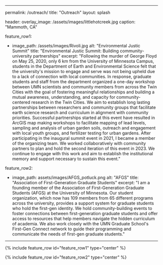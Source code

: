 



---
permalink: /outreach/
title: "Outreach"
layout: splash

header:
  overlay_image: /assets/images/littlehotcreek.jpg
  caption: "Mammoth, CA"


feature_row1:
  - image_path: /assets/images/Rivoli.jpg
    alt: "Environmental Justic Summit"
    title: "Environmental Justic Summit: Building community-university partnerships"
    excerpt: "Following the murder of George Floyd on May 25, 2020, only 6 km from the University of Minnesota Campus, students in the Department of Earth and Environmental Science felt that the university's mission to engage and serve was not being upheld due to a lack of connection with local communities. In response, graduate students and staff from the department organized a one-day workshop between UMN scientists and community members from across the Twin Cities with the goal of fostering meaningful relationships and building a mutual awareness, understanding, and capacity for community-centered research in the Twin Cities. We aim to establish long lasting partnerships between researchers and community groups that facilitate earth science research and curriculum in alignment with community priorities. Successful partnerships started at this event have resulted in ArcGIS map making workshops to facilitate mapping of lead levels, sampling and analysis of urban garden soils, outreach and engagement with local youth groups, and fertilizer testing for urban gardens. After participating in the inaugural summit event in 2021, I became a member of the organizing team. We worked collaboratively with community partners to plan and hold the second iteration of this event in 2023. We continue to engage with this work and aim to establish the institutional memory and support necessary to sustain this event."

feature_row2:   
  - image_path: assets/images/AFGS_potluck.png
    alt: "AFGS"
    title: "Association of First-Generation Graduate Students"
    excerpt: "I am a founding member of the Association of First-Generation Graduate Students (AFGS) at the University of Minnesota. Our student organization, which now has 109 members from 65 different programs across the university, provides a support system for graduate students who hold the first-gen identity. We hold community-building events to foster connections between first-generation graduate students and offer access to resources that help members navigate the hidden curriculum of academia. We also work closely with the UMN Graduate School's First-Gen Connect network to guide their programming and communicate the needs of first-gen graduate students." 
---

{% include feature_row id="feature_row1" type="center" %}

{% include feature_row id="feature_row2" type="center" %}
